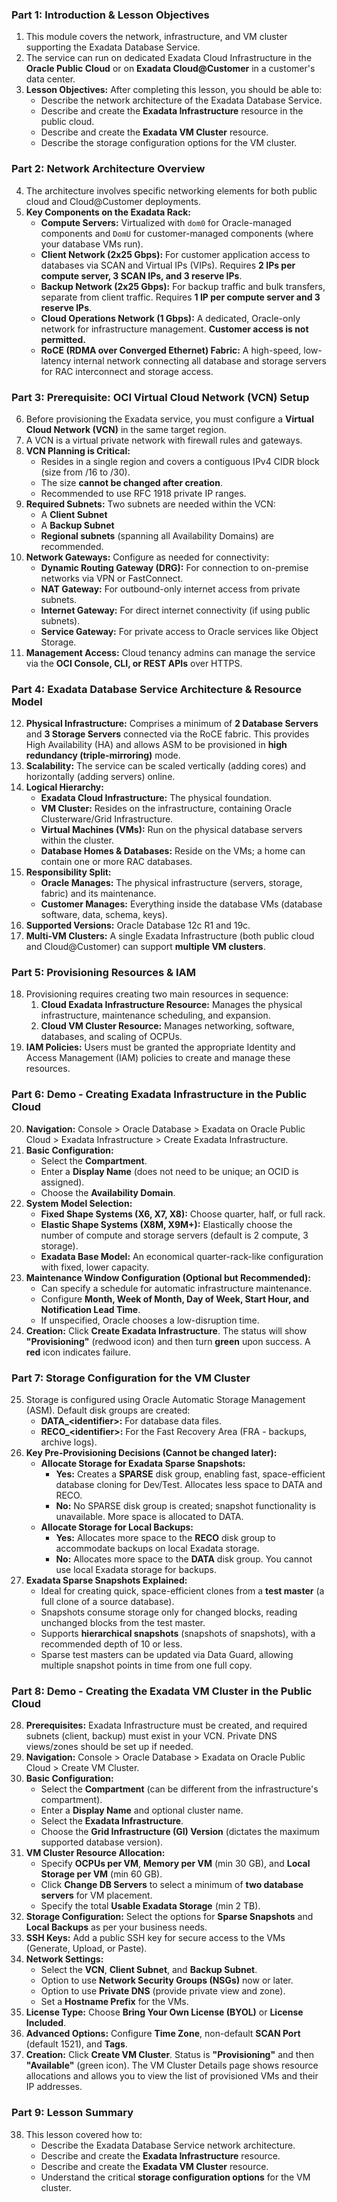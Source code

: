 ### **Part 1: Introduction & Lesson Objectives**

1.  This module covers the network, infrastructure, and VM cluster supporting the Exadata Database Service.
2.  The service can run on dedicated Exadata Cloud Infrastructure in the **Oracle Public Cloud** or on **Exadata Cloud@Customer** in a customer's data center.
3.  **Lesson Objectives:** After completing this lesson, you should be able to:
    *   Describe the network architecture of the Exadata Database Service.
    *   Describe and create the **Exadata Infrastructure** resource in the public cloud.
    *   Describe and create the **Exadata VM Cluster** resource.
    *   Describe the storage configuration options for the VM cluster.

### **Part 2: Network Architecture Overview**

4.  The architecture involves specific networking elements for both public cloud and Cloud@Customer deployments.
5.  **Key Components on the Exadata Rack:**
    *   **Compute Servers:** Virtualized with `dom0` for Oracle-managed components and `DomU` for customer-managed components (where your database VMs run).
    *   **Client Network (2x25 Gbps):** For customer application access to databases via SCAN and Virtual IPs (VIPs). Requires **2 IPs per compute server, 3 SCAN IPs, and 3 reserve IPs**.
    *   **Backup Network (2x25 Gbps):** For backup traffic and bulk transfers, separate from client traffic. Requires **1 IP per compute server and 3 reserve IPs**.
    *   **Cloud Operations Network (1 Gbps):** A dedicated, Oracle-only network for infrastructure management. **Customer access is not permitted.**
    *   **RoCE (RDMA over Converged Ethernet) Fabric:** A high-speed, low-latency internal network connecting all database and storage servers for RAC interconnect and storage access.

### **Part 3: Prerequisite: OCI Virtual Cloud Network (VCN) Setup**

6.  Before provisioning the Exadata service, you must configure a **Virtual Cloud Network (VCN)** in the same target region.
7.  A VCN is a virtual private network with firewall rules and gateways.
8.  **VCN Planning is Critical:**
    *   Resides in a single region and covers a contiguous IPv4 CIDR block (size from /16 to /30).
    *   The size **cannot be changed after creation**.
    *   Recommended to use RFC 1918 private IP ranges.
9.  **Required Subnets:** Two subnets are needed within the VCN:
    *   A **Client Subnet**
    *   A **Backup Subnet**
    *   **Regional subnets** (spanning all Availability Domains) are recommended.
10. **Network Gateways:** Configure as needed for connectivity:
    *   **Dynamic Routing Gateway (DRG):** For connection to on-premise networks via VPN or FastConnect.
    *   **NAT Gateway:** For outbound-only internet access from private subnets.
    *   **Internet Gateway:** For direct internet connectivity (if using public subnets).
    *   **Service Gateway:** For private access to Oracle services like Object Storage.
11. **Management Access:** Cloud tenancy admins can manage the service via the **OCI Console, CLI, or REST APIs** over HTTPS.

### **Part 4: Exadata Database Service Architecture & Resource Model**

12. **Physical Infrastructure:** Comprises a minimum of **2 Database Servers** and **3 Storage Servers** connected via the RoCE fabric. This provides High Availability (HA) and allows ASM to be provisioned in **high redundancy (triple-mirroring)** mode.
13. **Scalability:** The service can be scaled vertically (adding cores) and horizontally (adding servers) online.
14. **Logical Hierarchy:**
    *   **Exadata Cloud Infrastructure:** The physical foundation.
    *   **VM Cluster:** Resides on the infrastructure, containing Oracle Clusterware/Grid Infrastructure.
    *   **Virtual Machines (VMs):** Run on the physical database servers within the cluster.
    *   **Database Homes & Databases:** Reside on the VMs; a home can contain one or more RAC databases.
15. **Responsibility Split:**
    *   **Oracle Manages:** The physical infrastructure (servers, storage, fabric) and its maintenance.
    *   **Customer Manages:** Everything inside the database VMs (database software, data, schema, keys).
16. **Supported Versions:** Oracle Database 12c R1 and 19c.
17. **Multi-VM Clusters:** A single Exadata Infrastructure (both public cloud and Cloud@Customer) can support **multiple VM clusters**.

### **Part 5: Provisioning Resources & IAM**

18. Provisioning requires creating two main resources in sequence:
    1.  **Cloud Exadata Infrastructure Resource:** Manages the physical infrastructure, maintenance scheduling, and expansion.
    2.  **Cloud VM Cluster Resource:** Manages networking, software, databases, and scaling of OCPUs.
19. **IAM Policies:** Users must be granted the appropriate Identity and Access Management (IAM) policies to create and manage these resources.

### **Part 6: Demo - Creating Exadata Infrastructure in the Public Cloud**

20. **Navigation:** Console > Oracle Database > Exadata on Oracle Public Cloud > Exadata Infrastructure > Create Exadata Infrastructure.
21. **Basic Configuration:**
    *   Select the **Compartment**.
    *   Enter a **Display Name** (does not need to be unique; an OCID is assigned).
    *   Choose the **Availability Domain**.
22. **System Model Selection:**
    *   **Fixed Shape Systems (X6, X7, X8):** Choose quarter, half, or full rack.
    *   **Elastic Shape Systems (X8M, X9M+):** Elastically choose the number of compute and storage servers (default is 2 compute, 3 storage).
    *   **Exadata Base Model:** An economical quarter-rack-like configuration with fixed, lower capacity.
23. **Maintenance Window Configuration (Optional but Recommended):**
    *   Can specify a schedule for automatic infrastructure maintenance.
    *   Configure **Month, Week of Month, Day of Week, Start Hour, and Notification Lead Time**.
    *   If unspecified, Oracle chooses a low-disruption time.
24. **Creation:** Click **Create Exadata Infrastructure**. The status will show **"Provisioning"** (redwood icon) and then turn **green** upon success. A **red** icon indicates failure.

### **Part 7: Storage Configuration for the VM Cluster**

25. Storage is configured using Oracle Automatic Storage Management (ASM). Default disk groups are created:
    *   **DATA\_\<identifier>:** For database data files.
    *   **RECO\_\<identifier>:** For the Fast Recovery Area (FRA - backups, archive logs).
26. **Key Pre-Provisioning Decisions (Cannot be changed later):**
    *   **Allocate Storage for Exadata Sparse Snapshots:**
        *   **Yes:** Creates a **SPARSE** disk group, enabling fast, space-efficient database cloning for Dev/Test. Allocates less space to DATA and RECO.
        *   **No:** No SPARSE disk group is created; snapshot functionality is unavailable. More space is allocated to DATA.
    *   **Allocate Storage for Local Backups:**
        *   **Yes:** Allocates more space to the **RECO** disk group to accommodate backups on local Exadata storage.
        *   **No:** Allocates more space to the **DATA** disk group. You cannot use local Exadata storage for backups.
27. **Exadata Sparse Snapshots Explained:**
    *   Ideal for creating quick, space-efficient clones from a **test master** (a full clone of a source database).
    *   Snapshots consume storage only for changed blocks, reading unchanged blocks from the test master.
    *   Supports **hierarchical snapshots** (snapshots of snapshots), with a recommended depth of 10 or less.
    *   Sparse test masters can be updated via Data Guard, allowing multiple snapshot points in time from one full copy.

### **Part 8: Demo - Creating the Exadata VM Cluster in the Public Cloud**

28. **Prerequisites:** Exadata Infrastructure must be created, and required subnets (client, backup) must exist in your VCN. Private DNS views/zones should be set up if needed.
29. **Navigation:** Console > Oracle Database > Exadata on Oracle Public Cloud > Create VM Cluster.
30. **Basic Configuration:**
    *   Select the **Compartment** (can be different from the infrastructure's compartment).
    *   Enter a **Display Name** and optional cluster name.
    *   Select the **Exadata Infrastructure**.
    *   Choose the **Grid Infrastructure (GI) Version** (dictates the maximum supported database version).
31. **VM Cluster Resource Allocation:**
    *   Specify **OCPUs per VM**, **Memory per VM** (min 30 GB), and **Local Storage per VM** (min 60 GB).
    *   Click **Change DB Servers** to select a minimum of **two database servers** for VM placement.
    *   Specify the total **Usable Exadata Storage** (min 2 TB).
32. **Storage Configuration:** Select the options for **Sparse Snapshots** and **Local Backups** as per your business needs.
33. **SSH Keys:** Add a public SSH key for secure access to the VMs (Generate, Upload, or Paste).
34. **Network Settings:**
    *   Select the **VCN**, **Client Subnet**, and **Backup Subnet**.
    *   Option to use **Network Security Groups (NSGs)** now or later.
    *   Option to use **Private DNS** (provide private view and zone).
    *   Set a **Hostname Prefix** for the VMs.
35. **License Type:** Choose **Bring Your Own License (BYOL)** or **License Included**.
36. **Advanced Options:** Configure **Time Zone**, non-default **SCAN Port** (default 1521), and **Tags**.
37. **Creation:** Click **Create VM Cluster**. Status is **"Provisioning"** and then **"Available"** (green icon). The VM Cluster Details page shows resource allocations and allows you to view the list of provisioned VMs and their IP addresses.

### **Part 9: Lesson Summary**

38. This lesson covered how to:
    *   Describe the Exadata Database Service network architecture.
    *   Describe and create the **Exadata Infrastructure** resource.
    *   Describe and create the **Exadata VM Cluster** resource.
    *   Understand the critical **storage configuration options** for the VM cluster.
